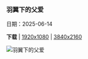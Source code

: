 ### 羽翼下的父爱

日期：2025-06-14

**下载**  |  [1920x1080](https://cn.bing.com/th?id=OHR.RheaDad_ZH-CN6706868651_1920x1080.jpg)  |  [3840x2160](https://cn.bing.com/th?id=OHR.RheaDad_ZH-CN6706868651_UHD.jpg)

![羽翼下的父爱](https://cn.bing.com/th?id=OHR.RheaDad_ZH-CN6706868651_1920x1080.jpg "雄性小美洲鸵与幼鸟，托雷斯德尔潘恩国家公园，巴塔哥尼亚，智利 (© Ignacio Yufera/Minden Pictures)")

